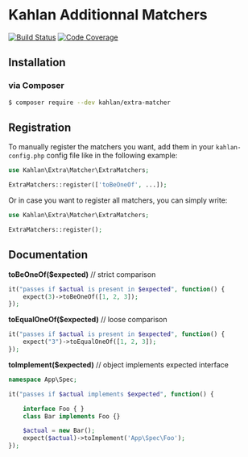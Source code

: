 # Kahlan Additionnal Matchers

[![Build Status](https://travis-ci.org/kahlan/extra-matcher.svg?branch=master)](https://travis-ci.org/kahlan/extra-matcher)
[![Code Coverage](https://scrutinizer-ci.com/g/kahlan/extra-matcher/badges/coverage.png?b=master)](https://scrutinizer-ci.com/g/kahlan/extra-matcher/?branch=master)

## Installation

### via Composer

```bash
$ composer require --dev kahlan/extra-matcher
```

## Registration

To manually register the matchers you want, add them in your `kahlan-config.php` config file like in the following example:

```php
use Kahlan\Extra\Matcher\ExtraMatchers;

ExtraMatchers::register(['toBeOneOf', ...]);
```

Or in case you want to register all matchers, you can simply write:

```php
use Kahlan\Extra\Matcher\ExtraMatchers;

ExtraMatchers::register();
```

## Documentation

**toBeOneOf($expected)** // strict comparison

```php
it("passes if $actual is present in $expected", function() {
    expect(3)->toBeOneOf([1, 2, 3]);
});
```

**toEqualOneOf($expected)** // loose comparison

```php
it("passes if $actual is present in $expected", function() {
    expect("3")->toEqualOneOf([1, 2, 3]);
});
```

**toImplement($expected)** // object implements expected interface

```php
namespace App\Spec;

it("passes if $actual implements $expected", function() {

    interface Foo { }
    class Bar implements Foo {}

    $actual = new Bar();
    expect($actual)->toImplement('App\Spec\Foo');
});
```
